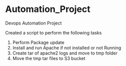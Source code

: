 # Automation_Project
Devops Automation Project

Created a script to perform the following tasks 
1. Perform Package update
2. Install and run Apache if not installed or not Running
3. Create tar of apache2 logs and move to tmp folder
4. Move the tmp tar files to S3 bucket
